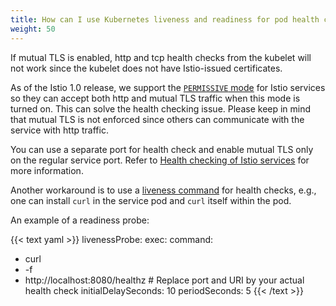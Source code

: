 ```yaml
---
title: How can I use Kubernetes liveness and readiness for pod health check when mutual TLS is enabled?
weight: 50
---
```

If mutual TLS is enabled, http and tcp health checks from the kubelet will
not work since the kubelet does not have Istio-issued certificates.

As of the Istio 1.0 release, we support the [`PERMISSIVE` mode](/docs/tasks/security/mtls-migration)
for Istio services so they can accept both http and mutual TLS traffic
when this mode is turned on. This can solve the health checking issue.
Please keep in mind that mutual TLS is not enforced since others can
communicate with the service with http traffic.

You can use a separate port for health check and enable mutual TLS only
on the regular service port. Refer to [Health checking of Istio
services](/help/ops/setup/app-health-check/) for more information.

Another workaround is to use a [liveness command](https://kubernetes.io/docs/tasks/configure-pod-container/configure-liveness-readiness-probes/#define-a-liveness-command)
for health checks, e.g., one can install `curl` in the service pod and
`curl` itself within the pod.

An example of a readiness probe:

{{< text yaml >}}
livenessProbe:
exec:
  command:
  - curl
  - -f
  - http://localhost:8080/healthz # Replace port and URI by your actual health check
initialDelaySeconds: 10
periodSeconds: 5
{{< /text >}}
